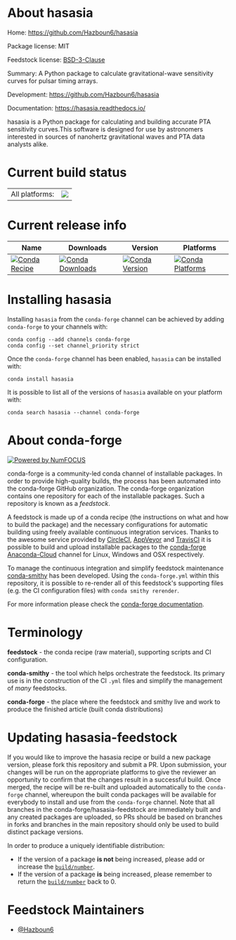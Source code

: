 About hasasia
=============

Home: https://github.com/Hazboun6/hasasia

Package license: MIT

Feedstock license: [BSD-3-Clause](https://github.com/conda-forge/hasasia-feedstock/blob/master/LICENSE.txt)

Summary: A Python package to calculate gravitational-wave sensitivity curves for pulsar timing arrays.

Development: https://github.com/Hazboun6/hasasia

Documentation: https://hasasia.readthedocs.io/

hasasia is a Python package for calculating and building accurate PTA
sensitivity curves.This software is designed for use by astronomers
interested in sources of nanohertz gravitational waves and PTA data
analysts alike.


Current build status
====================


<table><tr><td>All platforms:</td>
    <td>
      <a href="https://dev.azure.com/conda-forge/feedstock-builds/_build/latest?definitionId=13921&branchName=master">
        <img src="https://dev.azure.com/conda-forge/feedstock-builds/_apis/build/status/hasasia-feedstock?branchName=master">
      </a>
    </td>
  </tr>
</table>

Current release info
====================

| Name | Downloads | Version | Platforms |
| --- | --- | --- | --- |
| [![Conda Recipe](https://img.shields.io/badge/recipe-hasasia-green.svg)](https://anaconda.org/conda-forge/hasasia) | [![Conda Downloads](https://img.shields.io/conda/dn/conda-forge/hasasia.svg)](https://anaconda.org/conda-forge/hasasia) | [![Conda Version](https://img.shields.io/conda/vn/conda-forge/hasasia.svg)](https://anaconda.org/conda-forge/hasasia) | [![Conda Platforms](https://img.shields.io/conda/pn/conda-forge/hasasia.svg)](https://anaconda.org/conda-forge/hasasia) |

Installing hasasia
==================

Installing `hasasia` from the `conda-forge` channel can be achieved by adding `conda-forge` to your channels with:

```
conda config --add channels conda-forge
conda config --set channel_priority strict
```

Once the `conda-forge` channel has been enabled, `hasasia` can be installed with:

```
conda install hasasia
```

It is possible to list all of the versions of `hasasia` available on your platform with:

```
conda search hasasia --channel conda-forge
```


About conda-forge
=================

[![Powered by NumFOCUS](https://img.shields.io/badge/powered%20by-NumFOCUS-orange.svg?style=flat&colorA=E1523D&colorB=007D8A)](http://numfocus.org)

conda-forge is a community-led conda channel of installable packages.
In order to provide high-quality builds, the process has been automated into the
conda-forge GitHub organization. The conda-forge organization contains one repository
for each of the installable packages. Such a repository is known as a *feedstock*.

A feedstock is made up of a conda recipe (the instructions on what and how to build
the package) and the necessary configurations for automatic building using freely
available continuous integration services. Thanks to the awesome service provided by
[CircleCI](https://circleci.com/), [AppVeyor](https://www.appveyor.com/)
and [TravisCI](https://travis-ci.com/) it is possible to build and upload installable
packages to the [conda-forge](https://anaconda.org/conda-forge)
[Anaconda-Cloud](https://anaconda.org/) channel for Linux, Windows and OSX respectively.

To manage the continuous integration and simplify feedstock maintenance
[conda-smithy](https://github.com/conda-forge/conda-smithy) has been developed.
Using the ``conda-forge.yml`` within this repository, it is possible to re-render all of
this feedstock's supporting files (e.g. the CI configuration files) with ``conda smithy rerender``.

For more information please check the [conda-forge documentation](https://conda-forge.org/docs/).

Terminology
===========

**feedstock** - the conda recipe (raw material), supporting scripts and CI configuration.

**conda-smithy** - the tool which helps orchestrate the feedstock.
                   Its primary use is in the construction of the CI ``.yml`` files
                   and simplify the management of *many* feedstocks.

**conda-forge** - the place where the feedstock and smithy live and work to
                  produce the finished article (built conda distributions)


Updating hasasia-feedstock
==========================

If you would like to improve the hasasia recipe or build a new
package version, please fork this repository and submit a PR. Upon submission,
your changes will be run on the appropriate platforms to give the reviewer an
opportunity to confirm that the changes result in a successful build. Once
merged, the recipe will be re-built and uploaded automatically to the
`conda-forge` channel, whereupon the built conda packages will be available for
everybody to install and use from the `conda-forge` channel.
Note that all branches in the conda-forge/hasasia-feedstock are
immediately built and any created packages are uploaded, so PRs should be based
on branches in forks and branches in the main repository should only be used to
build distinct package versions.

In order to produce a uniquely identifiable distribution:
 * If the version of a package **is not** being increased, please add or increase
   the [``build/number``](https://docs.conda.io/projects/conda-build/en/latest/resources/define-metadata.html#build-number-and-string).
 * If the version of a package **is** being increased, please remember to return
   the [``build/number``](https://docs.conda.io/projects/conda-build/en/latest/resources/define-metadata.html#build-number-and-string)
   back to 0.

Feedstock Maintainers
=====================

* [@Hazboun6](https://github.com/Hazboun6/)

